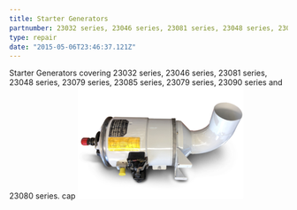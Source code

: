 ```yaml
---
title: Starter Generators
partnumber: 23032 series, 23046 series, 23081 series, 23048 series, 23079 series, 23085 series, 23079 series, 23090 series and 23080 series
type: repair
date: "2015-05-06T23:46:37.121Z"
---
```


Starter Generators covering 23032 series, 23046 series, 23081 series, 23048 series, 23079 series, 23085 series, 23079 series, 23090 series and 23080 series.
cap
![DC Starter](./DC-Starter.png)
